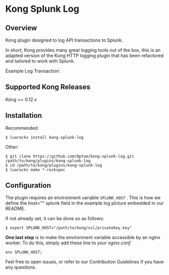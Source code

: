 # Kong Splunk Log
## Overview
Kong plugin designed to log API transactions to Splunk.

In short, Kong provides many great logging tools out of the box, this is an adapted version of the Kong HTTP logging plugin that has been refactored and tailored to work with Splunk.

Example Log Transaction:


## Supported Kong Releases
Kong >= 0.12.x 

## Installation
Recommended:
```
$ luarocks install kong-splunk-log
```
Other:
```
$ git clone https://github.com/Optum/kong-splunk-log.git /path/to/kong/plugins/kong-splunk-log
$ cd /path/to/kong/plugins/kong-splunk-log
$ luarocks make *.rockspec
```

## Configuration
The plugin requires an environment variable `SPLUNK_HOST` . This is how we define the host="" splunk field in the example log picture embedded in our README.

If not already set, it can be done so as follows:
```
$ export SPLUNK_HOST="/path/to/kong/ssl/privatekey.key"
```

**One last step** is to make the environment variable accessible by an nginx worker. To do this, simply add these line to your _nginx.conf_
```
env SPLUNK_HOST;
```

Feel free to open issues, or refer to our Contribution Guidelines if you have any questions.
